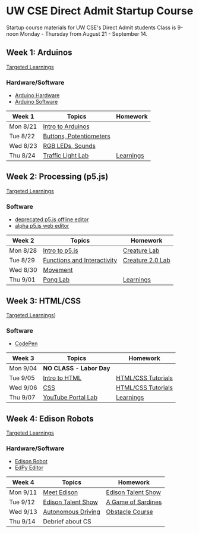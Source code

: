 # UW CSE Direct Admit Startup Course
Startup course materials for UW CSE's Direct Admit students
Class is 9-noon Monday - Thursday from August 21 - September 14.

## Week 1: Arduinos

[Targeted Learnings](arduino/pdfs/00_Learnings_Arduino.pdf)

### Hardware/Software
- [Arduino Hardware](http://a.co/gBGAyFX)
- [Arduino Software](https://www.arduino.cc/en/Main/Software)

| Week 1   | Topics                                                      | Homework
|--------- |-------------------------------------------------------------|--------------------
| Mon 8/21 | [Intro to Arduinos](arduino/pdfs/01_intro_to_arduino.pdf)   |
| Tue 8/22 | [Buttons, Potentiometers](arduino/pdfs/02_input_output.pdf) |
| Wed 8/23 | [RGB LEDs, Sounds](arduino/pdfs/02_input_output.pdf)        |
| Thu 8/24 | [Traffic Light Lab](arduino/pdfs/03_traffic_light.pdf)      | [Learnings](arduino/pdfs/00_Learnings_Arduino.pdf)

## Week 2: Processing (p5.js)

[Targeted Learnings](p5js/pdfs/00_Learnings_p5js.pdf)

### Software
- [deprecated p5.js offline editor](https://github.com/processing/p5.js-editor/releases/tag/v0.6.2)
- [alpha p5.js web editor](http://alpha.editor.p5js.org/)

| Week 2   | Topics                                                                  | Homework
|--------- |-------------------------------------------------------------------------|--------------------
| Mon 8/28 | [Intro to p5.js](p5js/pdfs/01_intro_to_p5js.pdf)                        | [Creature Lab](p5js/pdfs/02_creature.pdf)
| Tue 8/29 | [Functions and Interactivity](p5js/pdfs/03_functions_interactivity.pdf) | [Creature 2.0 Lab](p5js/pdfs/04_creatureV2.pdf)
| Wed 8/30 | [Movement](p5js/pdfs/05_movement.pdf)                                   |
| Thu 9/01 | [Pong Lab](p5js/pdfs/06_pong.pdf)                                       | [Learnings](p5js/pdfs/00_Learnings_p5js.pdf)


## Week 3: HTML/CSS

[Targeted Learnings](html/pdfs/00_Learnings_html.pdf))

### Software
- [CodePen](https://codepen.io)

| Week 3   | Topics                                                      | Homework
|--------- |-------------------------------------------------------------|--------------------
| Mon 9/04 | **NO CLASS - Labor Day**                                    |
| Tue 9/05 | [Intro to HTML](html/pdfs/01_intro_to_html.pdf)             | [HTML/CSS Tutorials](html/pdfs/02_tutorials.pdf)
| Wed 9/06 | [CSS](html/pdfs/03_css.pdf)                                 | [HTML/CSS Tutorials](html/pdfs/02_tutorials.pdf)
| Thu 9/07 | [YouTube Portal Lab](html/pdfs/04_youtube.pdf)              | [ Learnings](html/pdfs/00_Learnings_html.pdf)

## Week 4: Edison Robots

[Targeted Learnings](edison/pdfs/00_Learnings_Edison.pdf)

### Hardware/Software
- [Edison Robot](https://www.meetedison.com)
- [EdPy Editor](https://www.edpyapp.com)

| Week 4   | Topics                                                      | Homework
|--------- |-------------------------------------------------------------|--------------------
| Mon 9/11 | [Meet Edison](edison/pdfs/01_meet_edison.pdf)                      | [Edison Talent Show](edison/pdfs/02_edison_talent_show.pdf)
| Tue 9/12 | [Edison Talent Show](edison/pdfs/02_edison_talent_show.pdf)        | [A Game of Sardines](edison/pdfs/03_sardines.pdf)
| Wed 9/13 | [Autonomous Driving](edison/pdfs/04_autonomous_driving.pdf)        | [Obstacle Course](edison/pdfs/05_obstacle_course.pdf)
| Thu 9/14 | Debrief about CS
